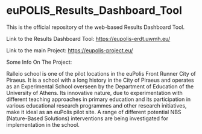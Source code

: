 # euPOLIS_Results_Dashboard_Tool

This is the official repository of the web-based Results Dashboard Tool.

Link to the Results Dashboard Tool: https://eupolis-erdt.uwmh.eu/

Link to the main Project: https://eupolis-project.eu/

Some Info On The Project:

Ralleio school is one of the pilot locations in the euPolis Front Runner City of Piraeus. It is a school with a long history in the City of Piraeus and operates as an Experimental School overseen by the Department of Education of the University of Athens. Its innovative nature, due to experimentation with different teaching approaches in primary education and its participation in various educational research programmes and other research initiatives, make it ideal as an euPolis pilot site. A range of different potential NBS (Nature-Based Solutions) interventions are being investigated for implementation in the school.
